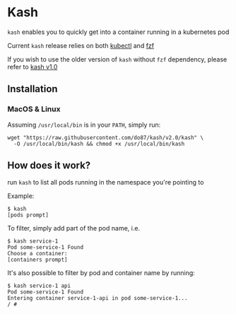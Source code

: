 # Kash

`kash` enables you to quickly get into a container running in a kubernetes pod

Current `kash` release relies on both [kubectl](https://kubernetes.io/docs/tasks/kubectl/install) and [fzf](https://github.com/junegunn/fzf)

If you wish to use the older version of `kash` without `fzf` dependency, please refer to [kash v1.0](https://github.com/do87/kash/tree/v1.0)

## Installation

### MacOS & Linux

Assuming `/usr/local/bin` is in your `PATH`, simply run:

    wget "https://raw.githubusercontent.com/do87/kash/v2.0/kash" \
      -O /usr/local/bin/kash && chmod +x /usr/local/bin/kash

## How does it work?

run `kash` to list all pods running in the namespace you're pointing to

Example:

    $ kash
    [pods prompt]

To filter, simply add part of the pod name, i.e.

    $ kash service-1
    Pod some-service-1 Found
    Choose a container:
    [containers prompt]

It's also possible to filter by pod and container name by running:

    $ kash service-1 api
    Pod some-service-1 Found
    Entering container service-1-api in pod some-service-1...
    / #
